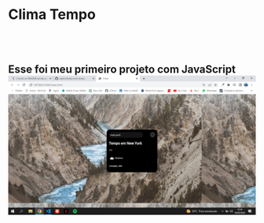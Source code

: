 <h1>Clima Tempo</h1>
<br>
<br>
<h2>Esse foi meu primeiro projeto com JavaScript
<br>  
<img src="https://github.com/peedrofariaa/clima-tempo/blob/master/desktop-clima.png?raw=true"/>
